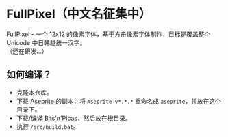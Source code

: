 # FullPixel（中文名征集中）
FullPixel - 一个 12x12 的像素字体，基于[方舟像素字体](https://raw.githubusercontent.com/TakWolf/ark-pixel-font)制作，目标是覆盖整个 Unicode 中日韩越统一汉字。  
（还在研发…）
## 如何编译？
* 克隆本仓库。
* [下载 Aseprite 的副本](https://www.aseprite.org/)，将 `Aseprite-v*.*.*` 重命名成 `aseprite`，并放在这个目录下。
* [下载/编译 Bits'n'Picas](https://github.com/kreativekorp/bitsnpicas/releases/latest)，然后放在根目录。
* 执行 `/src/build.bat`。